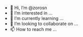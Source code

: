 - 👋 Hi, I’m @zorosn
- 👀 I’m interested in ...
- 🌱 I’m currently learning ...
- 💞️ I’m looking to collaborate on ...
- 📫 How to reach me ...

<!---
zorosn/zorosn is a ✨ special ✨ repository because its `README.md` (this file) appears on your GitHub profile.
You can click the Preview link to take a look at your changes.
--->
